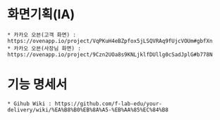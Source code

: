 # 화면기획(IA)
    * 카카오 오븐(고객 화면) : https://ovenapp.io/project/VqPKuH4eBZpfox5jLSQVRAq9fUjcVOUm#gbfXn
    * 카카오 오븐(사장님 화면) : https://ovenapp.io/project/9Czn2UOa8s9KNLjklfDUllg0cSadJplG#b778N
# 기능 명세서
    * Gihub Wiki : https://github.com/f-lab-edu/your-delivery/wiki/%EA%B8%B0%EB%8A%A5-%EB%AA%85%EC%84%B8